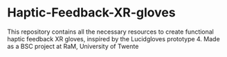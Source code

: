 # Haptic-Feedback-XR-gloves
This repository contains all the necessary resources to create functional haptic feedback XR gloves, inspired by the Lucidgloves prototype 4.
Made as a BSC project at RaM, University of Twente
